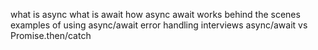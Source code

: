 what is async
what is await
how async await works behind the scenes
examples of using async/await
error handling
interviews
async/await vs Promise.then/catch
